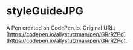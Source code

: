 # styleGuideJPG

A Pen created on CodePen.io. Original URL: [https://codepen.io/allystutzman/pen/GRrRZPd](https://codepen.io/allystutzman/pen/GRrRZPd).


